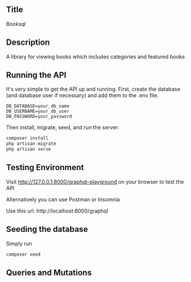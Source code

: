 ## Title
Booksql

## Description
A library for viewing books which includes categories and featured books

## Running the API
It's very simple to get the API up and running. First, create the database (and database user if necessary) and add them to the .env file.

```env
DB_DATABASE=your_db_name
DB_USERNAME=your_db_user
DB_PASSWORD=your_password
```

Then install, migrate, seed, and run the server:

```php
composer install
php artisan migrate
php artisan serve
```

## Testing Environment
Visit http://127.0.0.1:8000/graphql-playground on your browser to test the API

Alternatively you can use Postman or Insomnia

Use this url: http://localhost:8000/graphql

## Seeding the database
Simply run
```php
composer seed
```
## Queries and Mutations

